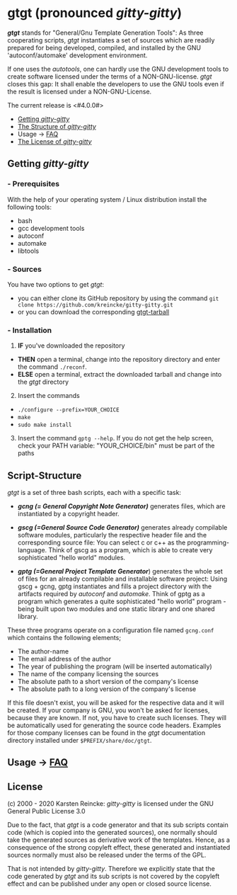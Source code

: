 # gtgt (pronounced ***gitty-gitty***)

 ***gtgt*** stands for "General/Gnu Template Generation Tools": As three cooperating scripts, *gtgt* instantiates a set of sources which are readily prepared for being developed, compiled, and installed by the GNU 'autoconf/automake' development environment.

If one uses the *autotools*, one can hardly use the GNU development tools to create software licensed under the terms of a NON-GNU-license. *gtgt* closes this gap: It shall enable the developers to use the GNU tools even if the result is licensed under a NON-GNU-License.

The current release is <#4.0.0#>

* [Getting *gitty-gitty*](#p10)
* [The Structure of *gitty-gitty*](#p20)
* Usage -> [FAQ](./FAQ.md)
* [The License of *gitty-gitty*](#p40)


## <a id="p10" />Getting *gitty-gitty*

### <a id="p11" />- Prerequisites
With the help of your operating system / Linux distribution install the following tools:
  - bash
  - gcc development tools
  - autoconf
  - automake
  - libtools

### <a id="p12" />- Sources

You have two options to get *gtgt*:
* you can either clone its GitHub repository by using the command ``git clone https://github.com/kreincke/gitty-gitty.git``
* or you can download the corresponding [gtgt-tarball](./releases/gtgt-4.0.0.tar.gz)

### <a id="p13" />- Installation

1. **IF** you've downloaded the repository
  * **THEN** open a terminal, change into the repository directory and enter the command ``./reconf``.
  * **ELSE** open a terminal, extract the downloaded tarball and change into the *gtgt* directory
2. Insert the commands
  * ``./configure --prefix=YOUR_CHOICE``
  * ``make``
  * ``sudo make install``
3. Insert the command ``gptg --help``. If you do not get the help screen, check your PATH variable: "YOUR_CHOICE/bin" must be part of the paths

## <a id="p20" />Script-Structure

*gtgt* is a set of three bash scripts, each with a specific task:

* ***gcng (= General Copyright Note Generator)*** generates files, which are instantiated by a copyright header.

* ***gscg (=General Source Code Generator)*** generates already compilable software modules, particularly the respective header file and the corresponding source file: You can select c or c++ as the programming-language. Think of gscg as a program, which is able to create very sophisticated "hello world" modules.

* ***gptg (=General Project Template Generator***) generates the whole set of files for an already compilable and installable software project: Using gscg + gcng, gptg instantiates and fills a project directory with the artifacts required by *autoconf* and *automake*. Think of gptg as a program which generates a quite sophisticated "hello world" program - being built upon two modules and one static library  and one shared library.

These three programs operate on a configuration file named ``gcng.conf`` which contains the following elements;

- The author-name
- The email address of the author
- The year of publishing the program (will be inserted automatically)
- The name of the company licensing the sources
- The absolute path to a short version of the company's license
- The absolute path to a long version of the company's license

If this file doesn't exist, you will be asked for the respective data and it will be created. If your company is GNU, you won't be asked for licenses, because they are known. If not, you have to create such licenses. They will be automatically used for generating the source code headers. Examples for those company licenses can be found in the *gtgt* documentation directory installed under ``$PREFIX/share/doc/gtgt``.


## <a id="p30" />Usage -> [FAQ](./FAQ.md)

## <a id="p40" />License

(c) 2000 - 2020 Karsten Reincke: *gitty-gitty* is licensed under the GNU General Public License 3.0

Due to the fact, that *gtgt* is a code generator and that its sub scripts contain code (which is copied into the generated sources), one normally should take the generated sources as derivative work of the templates. Hence, as a consequence of the strong copyleft effect, these generated and instantiated sources normally must also be released under the terms of the GPL.

That is not intended by *gitty-gitty*. Therefore we explicitly state that the code generated by *gtgt* and its sub scripts is not covered by the copyleft effect and can be published under any open or closed source license.
